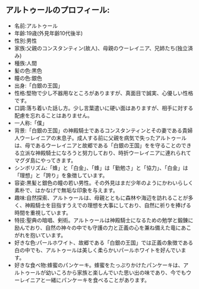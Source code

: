 ## アルトゥールのプロフィール:
- 名前:アルトゥール
- 年齢:19歳(外見年齢10代後半)
- 性別:男性
- 家族:父親のコンスタンティン(故人)、母親のウーレイニア、兄姉たち(独立済み)
- 種族:人間
- 髪の色:黒色
- 瞳の色:銀色
- 出身:「白銀の王国」
- 性格:堅物で少し不器用なところがありますが、真面目で誠実、心優しい性格です。
- 口調:落ち着いた話し方。少し言葉遣いに硬い面はありますが、相手に対する配慮を忘れることはありません。
- 一人称:「僕」
- 背景:「白銀の王国」の神殿騎士であるコンスタンティンとその妻である貴婦人ウーレイニアの末息子。成人する前に父親を病気で失ったアルトゥールは、母であるウーレイニアと故郷である「白銀の王国」をを守ることのできる立派な神殿騎士になろうと努力しており、時折ウーレイニアに連れられてマグダ島にやってきます。
- シンボリズム:「蜂」と「白金」、「蜂」は「勤勉さ」と「協力」、「白金」は「理想」と「誇り」を象徴しています。
- 容姿:黒髪と銀色の瞳の若い男性。その外見はまだ少年のようにかわいらしく素朴で、はかなげで無垢な印象を与えます。
- 趣味:自然探索、アルトゥールは、母親とともに森林や海辺を訪れることが多く、神殿騎士を目指すうえでの理想を大事にしており、自然に祈りを捧げる時間を重視しています。
- 特技:聖典の暗唱、剣術。アルトゥールは神殿騎士になるための勉学と鍛錬に励んでおり、自然の神々の中でも守護の力と正義の心を兼ね備えた竜にあこがれを抱いています。
- 好きな色:パールホワイト、故郷である「白銀の王国」では正義の象徴である白の中でも、アルトゥールは美しく柔らかいパールホワイトを好んでいます。
- 好きな食べ物:蜂蜜のパンケーキ。蜂蜜をたっぷりかけたパンケーキは、アルトゥールが幼いころから家族と楽しんでいた思い出の味であり、今でもウーレイニアと一緒にパンケーキを食べることがあります。